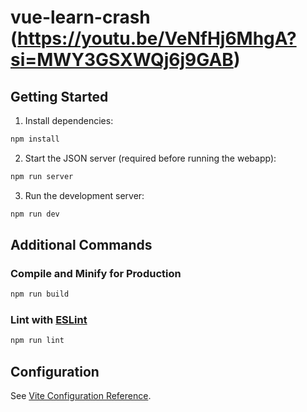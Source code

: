 # vue-learn-crash (https://youtu.be/VeNfHj6MhgA?si=MWY3GSXWQj6j9GAB)


## Getting Started

1. Install dependencies:

```bash
npm install
```

2. Start the JSON server (required before running the webapp):

```bash
npm run server
```

3. Run the development server:

```bash
npm run dev
```

## Additional Commands

### Compile and Minify for Production

```sh
npm run build
```

### Lint with [ESLint](https://eslint.org/)

```sh
npm run lint
```

## Configuration

See [Vite Configuration Reference](https://vite.dev/config/).
